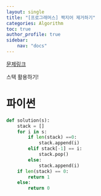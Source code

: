```yaml
---
layout: single
title: "[프로그래머스] 짝지어 제거하기"
categories: Algorithm
toc: true
author_profile: true
sidebar:
    nav: "docs"
---
```


[문제링크](https://school.programmers.co.kr/learn/courses/30/lessons/12973)

스택 활용하기!

# 파이썬
```python
def solution(s):
    stack = []
    for i in s:
        if len(stack) ==0:
            stack.append(i)
        elif stack[-1] == i:
            stack.pop()
        else:
            stack.append(i)
    if len(stack) == 0:
        return 1
    else:
        return 0
    
```